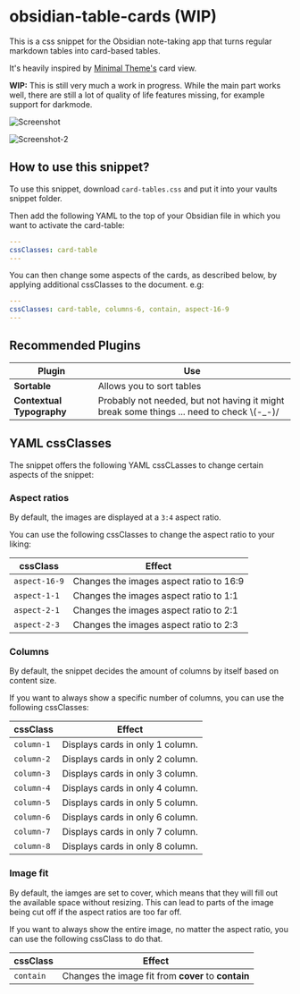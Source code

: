 # obsidian-table-cards (WIP)
This is a css snippet for the Obsidian note-taking app that turns regular markdown tables into card-based tables. 

It's heavily inspired by [Minimal Theme's](https://github.com/kepano/obsidian-minimal) card view.

**WIP:** This is still very much a work in progress. While the main part works well, there are still a lot of quality of life features missing, for example support for darkmode.

![Screenshot](https://github.com/Ministrelle/obsidian-table-cards/blob/f50dcd4fe3ad0ad5cd7e649c23ecfd3f12905353/card-view-screenshot.png)

![Screenshot-2](https://github.com/Ministrelle/obsidian-table-cards/blob/bae5cbd3263d902ec41750f45ea5a6dcd6a4a484/card-view-screenshot-2%20(2).png)

## How to use this snippet?

To use this snippet, download `card-tables.css` and put it into your vaults snippet folder.

Then add the following YAML to the top of your Obsidian file in which you want to activate the card-table:

```yaml
---
cssClasses: card-table
---
```

You can then change some aspects of the cards, as described below, by applying additional cssClasses to the document. e.g:

```yaml
---
cssClasses: card-table, columns-6, contain, aspect-16-9
---
```

## Recommended Plugins

Plugin | Use
-- | --
**Sortable** | Allows you to sort tables
**Contextual Typography** | Probably not needed, but not having it might break some things ... need to check \\(-_-)/

## YAML cssClasses

The snippet offers the following YAML cssCLasses to change certain aspects of the snippet:

### Aspect ratios

By default, the images are displayed at a `3:4` aspect ratio.

You can use the following cssClasses to change the aspect ratio to your liking:

cssClass | Effect
-- | --
`aspect-16-9` | Changes the images aspect ratio to 16:9
`aspect-1-1` | Changes the images aspect ratio to 1:1
`aspect-2-1` | Changes the images aspect ratio to 2:1
`aspect-2-3` | Changes the images aspect ratio to 2:3

### Columns

By default, the snippet decides the amount of columns by itself based on content size.

If you want to always show a specific number of columns, you can use the following cssClasses:

cssClass | Effect
-- | --
`column-1` | Displays cards in only 1 column.
`column-2` | Displays cards in only 2 column.
`column-3` | Displays cards in only 3 column.
`column-4` | Displays cards in only 4 column.
`column-5` | Displays cards in only 5 column.
`column-6` | Displays cards in only 6 column.
`column-7` | Displays cards in only 7 column.
`column-8` | Displays cards in only 8 column.

### Image fit

By default, the iamges are set to cover, which means that they will fill out the available space without resizing. This can lead to parts of the image being cut off if the aspect ratios are too far off.

If you want to always show the entire image, no matter the aspect ratio, you can use the following cssClass to do that.

cssClass | Effect
-- | --
`contain` | Changes the image fit from **cover** to **contain**
